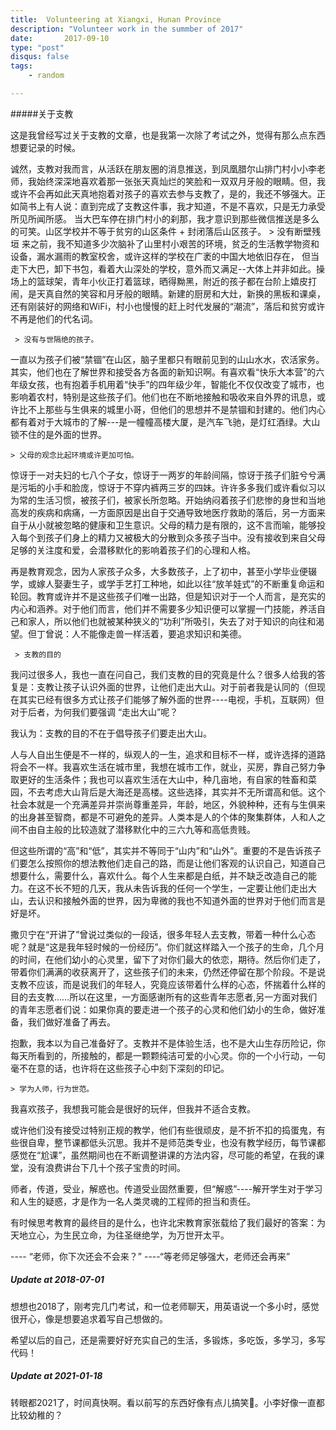 ```yaml
---
title:  Volunteering at Xiangxi, Hunan Province
description: "Volunteer work in the summber of 2017"
date:       2017-09-10
type: "post"
disqus: false
tags:
    - random

---
```


#####关于支教

这是我曾经写过关于支教的文章，也是我第一次除了考试之外，觉得有那么点东西想要记录的时候。

诚然，支教对我而言，从活跃在朋友圈的消息推送，到凤凰腊尔山排门村小小李老师，我始终深深地喜欢着那一张张天真灿烂的笑脸和一双双月牙般的眼睛。但，我或许不会再如此天真地抱着对孩子的喜欢去参与支教了，是的，我还不够强大。正如简书上有人说：直到完成了支教这件事，我才知道，不是不喜欢，只是无力承受所见所闻所感。
当大巴车停在排门村小的刹那，我才意识到那些微信推送是多么的可笑。山区学校并不等于贫穷的山区条件 + 封闭落后山区孩子。
     > 没有断壁残垣
来之前，我不知道多少次脑补了山里村小艰苦的环境，贫乏的生活教学物资和设备，漏水漏雨的教室校舍，或许这样的学校在广袤的中国大地依旧存在， 但当走下大巴，卸下书包，看着大山深处的学校，意外而又满足--大体上并非如此。操场上的篮球架，青年小伙正打着篮球，晒得黝黑，附近的孩子都在台阶上嬉皮打闹，是天真自然的笑容和月牙般的眼睛。新建的厨房和大灶，新换的黑板和课桌，还有刚装好的网络和WiFi，村小也慢慢的赶上时代发展的“潮流”，落后和贫穷或许不再是他们的代名词。

     > 没有与世隔绝的孩子。
一直以为孩子们被“禁锢”在山区，脑子里都只有眼前见到的山山水水，农活家务。其实，他们也在了解世界和接受各方各面的新知识啊。有喜欢看“快乐大本营”的六年级女孩，也有抱着手机用着“快手”的四年级少年，智能化不仅仅改变了城市，也影响着农村，特别是这些孩子们。他们也在不断地接触和吸收来自外界的讯息，或许比不上那些与生俱来的城里小哥，但他们的思想并不是禁锢和封建的。他们内心都有着对于大城市的了解---是一幢幢高楼大厦，是汽车飞驰，是灯红酒绿。大山锁不住的是外面的世界。

```
> 父母的观念比起环境或许更加可怕。
```

惊讶于一对夫妇的七八个子女，惊讶于一两岁的年龄间隔，惊讶于孩子们脏兮兮满是污垢的小手和脸庞，惊讶于不穿内裤两三岁的四妹。许许多多我们或许看似习以为常的生活习惯，被孩子们，被家长所忽略。开始纳闷着孩子们悲惨的身世和当地高发的疾病和病痛，一方面原因是出自于交通导致地医疗救助的落后，另一方面来自于从小就被忽略的健康和卫生意识。父母的精力是有限的，这不言而喻，能够投入每个到孩子们身上的精力又被极大的分散到众多孩子当中。没有接收到来自父母足够的关注度和爱，会潜移默化的影响着孩子们的心理和人格。

再是教育观念，因为人家孩子众多，大多数孩子，上了初中，甚至小学毕业便辍学，或嫁人娶妻生子，或学手艺打工种地，如此以往“放羊娃式”的不断重复命运和轮回。教育或许并不是这些孩子们唯一出路，但是知识对于一个人而言，是充实的内心和涵养。对于他们而言，他们并不需要多少知识便可以掌握一门技能，养活自己和家人，所以他们也就被某种狭义的“功利”所吸引，失去了对于知识的向往和渴望。但丁曾说：人不能像走兽一样活着，要追求知识和美德。

     > 支教的目的
我问过很多人，我也一直在问自己，我们支教的目的究竟是什么？很多人给我的答复是：支教让孩子认识外面的世界，让他们走出大山。对于前者我是认同的（但现在其实已经有很多方式让孩子们能够了解外面的世界----电视，手机，互联网）但对于后者，为何我们要强调 “走出大山”呢？

我认为：支教的目的不在于倡导孩子们要走出大山。

人与人自出生便是不一样的，纵观人的一生，追求和目标不一样，或许选择的道路将会不一样。我喜欢生活在城市里，我想在城市工作，就业，买房，靠自己努力争取更好的生活条件；我也可以喜欢生活在大山中，种几亩地，有自家的牲畜和菜园，不去考虑大山背后是大海还是高楼。这些选择，其实并不无所谓高和低。这个社会本就是一个充满差异并崇尚尊重差异，年龄，地区，外貌种种，还有与生俱来的出身甚至智商，都是不可避免的差异。人类本是人的个体的聚集群体，人和人之间不由自主般的比较造就了潜移默化中的三六九等和高低贵贱。

但这些所谓的“高”和“低”，其实并不等同于“山内”和“山外”。重要的不是告诉孩子们要怎么按照你的想法教他们走自己的路，而是让他们客观的认识自己，知道自己想要什么，需要什么，喜欢什么。每个人生来都是白纸，并不缺乏改造自己的能力。在这不长不短的几天，我从未告诉我的任何一个学生，一定要让他们走出大山，去认识和接触外面的世界，因为卑微的我也不知道外面的世界对于他们而言是好是坏。

撒贝宁在“开讲了”曾说过类似的一段话，很多年轻人去支教，带着一种什么心态呢？就是“这是我年轻时候的一份经历”。你们就这样踏入一个孩子的生命，几个月的时间，在他们幼小的心灵里，留下了对你们最大的依恋，期待。然后你们走了，带着你们满满的收获离开了，这些孩子们的未来，仍然还停留在那个阶段。不是说支教不应该，而是说我们的年轻人，究竟应该带着什么样的心态，怀揣着什么样的目的去支教……所以在这里，一方面感谢所有的这些青年志愿者,另一方面对我们的青年志愿者们说：如果你真的要走进一个孩子的心灵和他们幼小的生命，做好准备，我们做好准备了再去。

抱歉，我本以为自己准备好了。支教并不是体验生活，也不是大山生存历险记，你每天所看到的，所接触的，都是一颗颗纯洁可爱的小心灵。你的一个小行动，一句毫不在意的话，也许将在这些孩子心中刻下深刻的印记。

```
> 学为人师，行为世范。
```


我喜欢孩子，我想我可能会是很好的玩伴，但我并不适合支教。

或许他们没有接受过特别正规的教学，他们有些很顽皮，是不折不扣的捣蛋鬼，有些很自卑，整节课都低头沉思。我并不是师范类专业，也没有教学经历，每节课都感觉在“尬课”，虽然期间也在不断调整讲课的方法内容，尽可能的希望，在我的课堂，没有浪费讲台下几十个孩子宝贵的时间。

师者，传道，受业，解惑也。传道受业固然重要，但“解惑”----解开学生对于学习和人生的疑惑，才是作为一名人类灵魂的工程师的担当和责任。

有时候思考教育的最终目的是什么，也许北宋教育家张载给了我们最好的答案：为天地立心，为生民立命，为往圣继绝学，为万世开太平。

---- “老师，你下次还会不会来？”
----“等老师足够强大，老师还会再来”

##### Update at 2018-07-01
想想也2018了，刚考完几门考试，和一位老师聊天，用英语说一个多小时，感觉很开心，像是想要追求着写自己想做的。

希望以后的自己，还是需要好好充实自己的生活，多锻炼，多吃饭，多学习，多写代码！

##### Update at 2021-01-18

转眼都2021了，时间真快啊。看以前写的东西好像有点儿搞笑🥸。小李好像一直都比较幼稚的？